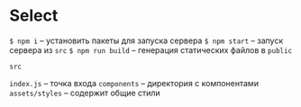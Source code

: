 # Select

`$ npm i` – установить пакеты для запуска сервера
`$ npm start` – запуск сервера из `src`
`$ npm run build` – генерация статических файлов в `public`

`src`

`index.js` – точка входа
`components` – директория с компонентами
`assets/styles` – содержит общие стили